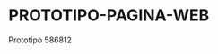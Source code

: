 # PROTOTIPO-PAGINA-WEB
Prototipo 586812
<html>
	<head>
		<title> TITULOOO O MISION, VISION.. MAS DE ALGO </title>
	</head >
</html>
